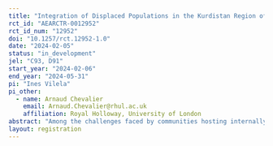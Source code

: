 ```yaml
---
title: "Integration of Displaced Populations in the Kurdistan Region of Iraq"
rct_id: "AEARCTR-0012952"
rct_id_num: "12952"
doi: "10.1257/rct.12952-1.0"
date: "2024-02-05"
status: "in_development"
jel: "C93, D91"
start_year: "2024-02-06"
end_year: "2024-05-31"
pi: "Ines Vilela"
pi_other:
  - name: Arnaud Chevalier
    email: Arnaud.Chevalier@rhul.ac.uk
    affiliation: Royal Holloway, University of London
abstract: "Among the challenges faced by communities hosting internally displaced people (IDP) the most important one might be to build trust between IDPs and local population. We investigate how local individuals interact with IDPs, and how these interactions differ according to the cultural distance between local and IDPs, where cultural distance is measured in terms of ethnicity, religion or language. To do so we conduct a field experiment in the Kurdistan region of Iraq. Participants are randomised between a control group, a group primed to increase empathy and a third one primed to view IDPs as contributors to their local communities and play standard economic games with IDPs from different cultural origins."
layout: registration
---
```



